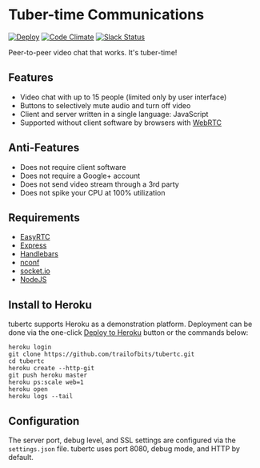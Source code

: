 Tuber-time Communications
=========================

[![Deploy](https://www.herokucdn.com/deploy/button.png)](https://heroku.com/deploy)
[![Code Climate](https://codeclimate.com/github/trailofbits/tubertc/badges/gpa.svg)](https://codeclimate.com/github/trailofbits/tubertc)
[![Slack Status](https://empireslacking.herokuapp.com/badge.svg)](https://empireslacking.herokuapp.com)

Peer-to-peer video chat that works. It's tuber-time!

## Features
* Video chat with up to 15 people (limited only by user interface)
* Buttons to selectively mute audio and turn off video
* Client and server written in a single language: JavaScript
* Supported without client software by browsers with [WebRTC](http://caniuse.com/#feat=rtcpeerconnection)

## Anti-Features
* Does not require client software
* Does not require a Google+ account
* Does not send video stream through a 3rd party
* Does not spike your CPU at 100% utilization

## Requirements
* [EasyRTC](https://www.npmjs.org/package/easyrtc)
* [Express](https://www.npmjs.org/package/express)
* [Handlebars](http://handlebarsjs.com/)
* [nconf](https://www.npmjs.org/package/nconf)
* [socket.io](https://www.npmjs.org/package/socket.io)
* [NodeJS](https://nodejs.org/)

## Install to Heroku
tubertc supports Heroku as a demonstration platform. Deployment can be done via the one-click [Deploy to Heroku](https://heroku.com/deploy?template=https://github.com/trailofbits/tubertc) button or the commands below:

```
heroku login
git clone https://github.com/trailofbits/tubertc.git
cd tubertc
heroku create --http-git
git push heroku master
heroku ps:scale web=1
heroku open
heroku logs --tail
```

## Configuration
The server port, debug level, and SSL settings are configured via the `settings.json` file. tubertc uses port 8080, debug mode, and HTTP by default.
